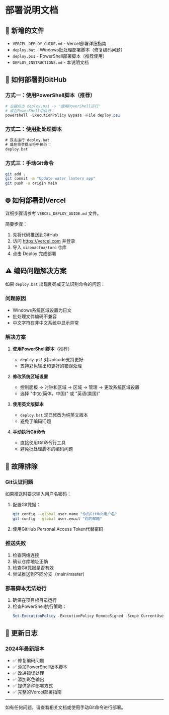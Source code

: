 # 部署说明文档

## 📁 新增的文件

- `VERCEL_DEPLOY_GUIDE.md` - Vercel部署详细指南
- `deploy.bat` - Windows批处理部署脚本（修复编码问题）
- `deploy.ps1` - PowerShell部署脚本（推荐使用）
- `DEPLOY_INSTRUCTIONS.md` - 本说明文档

## 🚀 如何部署到GitHub

### 方式一：使用PowerShell脚本（推荐）
```powershell
# 右键点击 deploy.ps1 -> "使用PowerShell运行"
# 或在PowerShell中执行：
powershell -ExecutionPolicy Bypass -File deploy.ps1
```

### 方式二：使用批处理脚本
```cmd
# 双击运行 deploy.bat
# 或在命令提示符中执行：
deploy.bat
```

### 方式三：手动Git命令
```bash
git add .
git commit -m "Update water lantern app"
git push -u origin main
```

## 🌐 如何部署到Vercel

详细步骤请参考 `VERCEL_DEPLOY_GUIDE.md` 文件。

简要步骤：
1. 先将代码推送到GitHub
2. 访问 https://vercel.com 并登录
3. 导入 `xiaonaofua/toro` 仓库
4. 点击 Deploy 完成部署

## ⚠️ 编码问题解决方案

如果 `deploy.bat` 出现乱码或无法识别命令的问题：

### 问题原因
- Windows系统区域设置为日文
- 批处理文件编码不兼容
- 中文字符在非中文系统中显示异常

### 解决方案

1. **使用PowerShell脚本**（推荐）
   - `deploy.ps1` 对Unicode支持更好
   - 支持彩色输出和更好的错误处理

2. **修改系统区域设置**
   - 控制面板 -> 时钟和区域 -> 区域 -> 管理 -> 更改系统区域设置
   - 选择 "中文(简体，中国)" 或 "英语(美国)"

3. **使用英文版脚本**
   - `deploy.bat` 现已修改为纯英文版本
   - 避免了编码问题

4. **手动执行Git命令**
   - 直接使用Git命令行工具
   - 避免批处理脚本的编码问题

## 🔧 故障排除

### Git认证问题
如果推送时要求输入用户名密码：
1. 配置Git凭据：
   ```bash
   git config --global user.name "你的GitHub用户名"
   git config --global user.email "你的邮箱"
   ```
2. 使用GitHub Personal Access Token代替密码

### 推送失败
1. 检查网络连接
2. 确认仓库地址正确
3. 检查Git凭据是否有效
4. 尝试推送到不同分支（main/master）

### 部署脚本无法运行
1. 确保在项目根目录运行
2. 检查PowerShell执行策略：
   ```powershell
   Set-ExecutionPolicy -ExecutionPolicy RemoteSigned -Scope CurrentUser
   ```

## 📝 更新日志

### 2024年最新版本
- ✅ 修复编码问题
- ✅ 添加PowerShell版本脚本  
- ✅ 改进错误处理
- ✅ 添加彩色输出
- ✅ 提供多种部署方式
- ✅ 完整的Vercel部署指南

---

如有任何问题，请查看相关文档或使用手动Git命令进行部署。